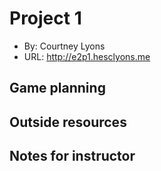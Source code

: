 # Project 1
+ By: Courtney Lyons
+ URL: <http://e2p1.hesclyons.me>

## Game planning

## Outside resources

## Notes for instructor
